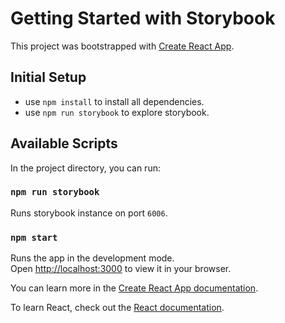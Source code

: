 # Getting Started with Storybook

This project was bootstrapped with [Create React App](https://github.com/facebook/create-react-app).


## Initial Setup

* use `npm install` to install all dependencies.
* use `npm run storybook` to explore storybook.


## Available Scripts

In the project directory, you can run:


### `npm run storybook`

Runs storybook instance on port `6006`.

### `npm start`

Runs the app in the development mode.\
Open [http://localhost:3000](http://localhost:3000) to view it in your browser.


You can learn more in the [Create React App documentation](https://facebook.github.io/create-react-app/docs/getting-started).

To learn React, check out the [React documentation](https://reactjs.org/).

